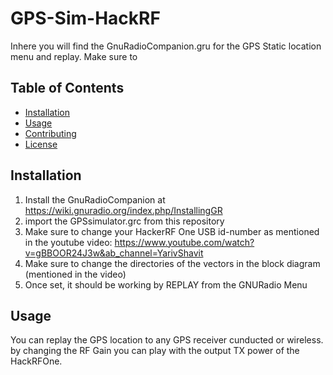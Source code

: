 # GPS-Sim-HackRF

Inhere you will find the GnuRadioCompanion.gru for the GPS Static location menu and replay.
Make sure to 
## Table of Contents
- [Installation](#installation)
- [Usage](#usage)
- [Contributing](#contributing)
- [License](#license)

## Installation

1. Install the GnuRadioCompanion at https://wiki.gnuradio.org/index.php/InstallingGR
2. import the GPSsimulator.grc from this repository
3. Make sure to change your HackerRF One USB id-number as mentioned in the youtube video: https://www.youtube.com/watch?v=gBBOOR24J3w&ab_channel=YarivShavit
4. Make sure to change the directories of the vectors in the block diagram (mentioned in the video)
5. Once set, it should be working by REPLAY from the GNURadio Menu

## Usage
You can replay the GPS location to any GPS receiver cunducted or wireless.
by changing the RF Gain you can play with the output TX power of the HackRFOne.
```bash

